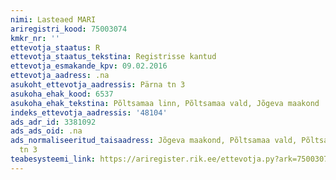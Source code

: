 ```yaml
---
nimi: Lasteaed MARI
ariregistri_kood: 75003074
kmkr_nr: ''
ettevotja_staatus: R
ettevotja_staatus_tekstina: Registrisse kantud
ettevotja_esmakande_kpv: 09.02.2016
ettevotja_aadress: .na
asukoht_ettevotja_aadressis: Pärna tn 3
asukoha_ehak_kood: 6537
asukoha_ehak_tekstina: Põltsamaa linn, Põltsamaa vald, Jõgeva maakond
indeks_ettevotja_aadressis: '48104'
ads_adr_id: 3381092
ads_ads_oid: .na
ads_normaliseeritud_taisaadress: Jõgeva maakond, Põltsamaa vald, Põltsamaa linn, Pärna
  tn 3
teabesysteemi_link: https://ariregister.rik.ee/ettevotja.py?ark=75003074&ref=rekvisiidid
---
```

